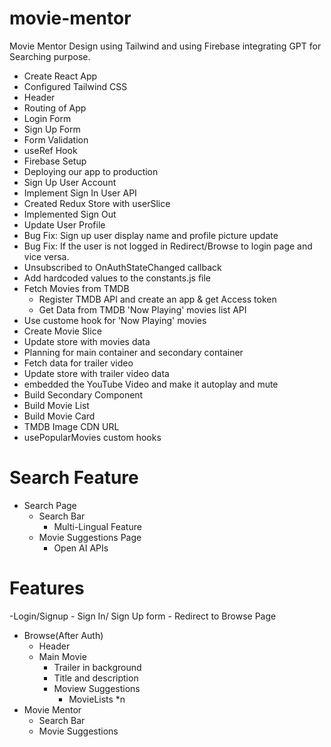 # movie-mentor
Movie Mentor Design using Tailwind and using Firebase integrating GPT for Searching purpose.

- Create React App
- Configured Tailwind CSS
- Header
- Routing of App
- Login Form
- Sign Up Form
- Form Validation
- useRef Hook
- Firebase Setup
- Deploying our app to production
- Sign Up User Account
- Implement Sign In User API
- Created Redux Store with userSlice
- Implemented Sign Out
- Update User Profile
- Bug Fix: Sign up user display name and profile picture update
- Bug Fix: If the user is not logged in Redirect/Browse to login page and vice versa.
- Unsubscribed to OnAuthStateChanged callback
- Add hardcoded values to the constants.js file
- Fetch Movies from TMDB
  - Register TMDB API and create an app & get Access token
  - Get Data from TMDB 'Now Playing' movies list API
- Use custome hook for 'Now Playing' movies
- Create Movie Slice 
- Update store with movies data
- Planning for main container and secondary container
- Fetch data for trailer video
- Update store with trailer video data
- embedded the YouTube Video and make it autoplay and mute
- Build Secondary Component
- Build Movie List
- Build Movie Card
- TMDB Image CDN URL
- usePopularMovies custom hooks

# Search Feature
- Search Page
  - Search Bar
    - Multi-Lingual Feature
  - Movie Suggestions Page
    - Open AI APIs



# Features

-Login/Signup - Sign In/ Sign Up form - Redirect to Browse Page

- Browse(After Auth)
  - Header
  - Main Movie
    - Trailer in background
    - Title and description
    - Moview Suggestions
      - MovieLists \*n
- Movie Mentor
  - Search Bar
  - Movie Suggestions
